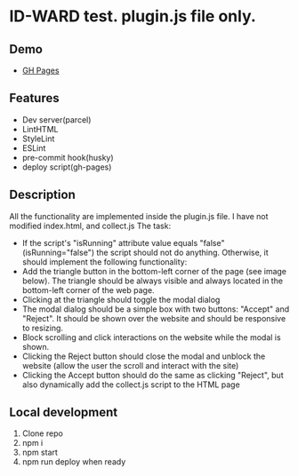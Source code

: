 # ID-WARD test. plugin.js file only.

## Demo
- [GH Pages](https://Nadiyahr.github.io/ID-Ward/)

## Features

- Dev server(parcel)
- LintHTML
- StyleLint
- ESLint
- pre-commit hook(husky)
- deploy script(gh-pages)

## Description

All the functionality are implemented inside the plugin.js file. I have not modified index.html, and collect.js
The task:
- If the script's "isRunning" attribute value equals "false" (isRunning="false") the script
should not do anything. Otherwise, it should implement the following functionality:
- Add the triangle button in the bottom-left corner of the page (see image below). The
triangle should be always visible and always located in the bottom-left corner of the
web page.
- Clicking at the triangle should toggle the modal dialog
- The modal dialog should be a simple box with two buttons: "Accept" and "Reject". It
should be shown over the website and should be responsive to resizing.
- Block scrolling and click interactions on the website while the modal is shown.
- Clicking the Reject button should close the modal and unblock the website (allow the
user the scroll and interact with the site)
- Clicking the Accept button should do the same as clicking "Reject", but also
dynamically add the collect.js script to the HTML page

## Local development

1. Clone repo
2. npm i
3. npm start
4. npm run deploy when ready
